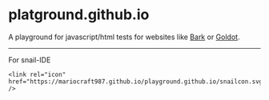 # platground.github.io
A playground for javascript/html tests for websites like <a href="https://github.com/Mariocraft987/bark.github.io">Bark</a> or <a href="https://github.com/Mariocraft987/goldot">Goldot</a>.
<hr>

For snail-IDE

```
<link rel="icon" href="https://mariocraft987.github.io/playground.github.io/snailcon.svg" />
```
